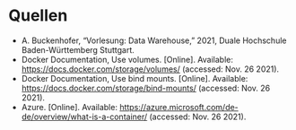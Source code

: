 # Quellen

- A. Buckenhofer, “Vorlesung: Data Warehouse,” 2021, Duale Hochschule Baden-Württemberg Stuttgart.
- Docker Documentation, Use volumes. [Online]. Available: https://docs.docker.com/storage/volumes/ (accessed: Nov. 26 2021).
- Docker Documentation, Use bind mounts. [Online]. Available: https://docs.docker.com/storage/bind-mounts/ (accessed: Nov. 26 2021).
- Azure. [Online]. Available: https://azure.microsoft.com/de-de/overview/what-is-a-container/ (accessed: Nov. 26 2021).
